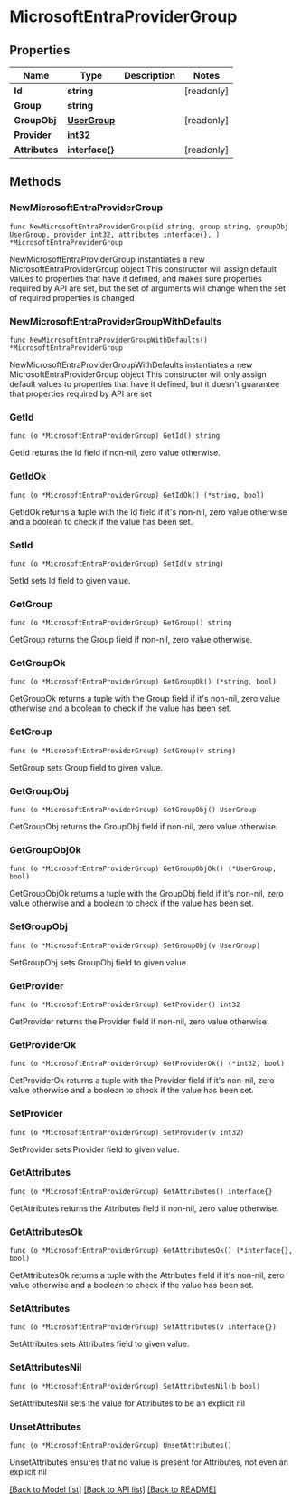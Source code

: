 # MicrosoftEntraProviderGroup

## Properties

Name | Type | Description | Notes
------------ | ------------- | ------------- | -------------
**Id** | **string** |  | [readonly] 
**Group** | **string** |  | 
**GroupObj** | [**UserGroup**](UserGroup.md) |  | [readonly] 
**Provider** | **int32** |  | 
**Attributes** | **interface{}** |  | [readonly] 

## Methods

### NewMicrosoftEntraProviderGroup

`func NewMicrosoftEntraProviderGroup(id string, group string, groupObj UserGroup, provider int32, attributes interface{}, ) *MicrosoftEntraProviderGroup`

NewMicrosoftEntraProviderGroup instantiates a new MicrosoftEntraProviderGroup object
This constructor will assign default values to properties that have it defined,
and makes sure properties required by API are set, but the set of arguments
will change when the set of required properties is changed

### NewMicrosoftEntraProviderGroupWithDefaults

`func NewMicrosoftEntraProviderGroupWithDefaults() *MicrosoftEntraProviderGroup`

NewMicrosoftEntraProviderGroupWithDefaults instantiates a new MicrosoftEntraProviderGroup object
This constructor will only assign default values to properties that have it defined,
but it doesn't guarantee that properties required by API are set

### GetId

`func (o *MicrosoftEntraProviderGroup) GetId() string`

GetId returns the Id field if non-nil, zero value otherwise.

### GetIdOk

`func (o *MicrosoftEntraProviderGroup) GetIdOk() (*string, bool)`

GetIdOk returns a tuple with the Id field if it's non-nil, zero value otherwise
and a boolean to check if the value has been set.

### SetId

`func (o *MicrosoftEntraProviderGroup) SetId(v string)`

SetId sets Id field to given value.


### GetGroup

`func (o *MicrosoftEntraProviderGroup) GetGroup() string`

GetGroup returns the Group field if non-nil, zero value otherwise.

### GetGroupOk

`func (o *MicrosoftEntraProviderGroup) GetGroupOk() (*string, bool)`

GetGroupOk returns a tuple with the Group field if it's non-nil, zero value otherwise
and a boolean to check if the value has been set.

### SetGroup

`func (o *MicrosoftEntraProviderGroup) SetGroup(v string)`

SetGroup sets Group field to given value.


### GetGroupObj

`func (o *MicrosoftEntraProviderGroup) GetGroupObj() UserGroup`

GetGroupObj returns the GroupObj field if non-nil, zero value otherwise.

### GetGroupObjOk

`func (o *MicrosoftEntraProviderGroup) GetGroupObjOk() (*UserGroup, bool)`

GetGroupObjOk returns a tuple with the GroupObj field if it's non-nil, zero value otherwise
and a boolean to check if the value has been set.

### SetGroupObj

`func (o *MicrosoftEntraProviderGroup) SetGroupObj(v UserGroup)`

SetGroupObj sets GroupObj field to given value.


### GetProvider

`func (o *MicrosoftEntraProviderGroup) GetProvider() int32`

GetProvider returns the Provider field if non-nil, zero value otherwise.

### GetProviderOk

`func (o *MicrosoftEntraProviderGroup) GetProviderOk() (*int32, bool)`

GetProviderOk returns a tuple with the Provider field if it's non-nil, zero value otherwise
and a boolean to check if the value has been set.

### SetProvider

`func (o *MicrosoftEntraProviderGroup) SetProvider(v int32)`

SetProvider sets Provider field to given value.


### GetAttributes

`func (o *MicrosoftEntraProviderGroup) GetAttributes() interface{}`

GetAttributes returns the Attributes field if non-nil, zero value otherwise.

### GetAttributesOk

`func (o *MicrosoftEntraProviderGroup) GetAttributesOk() (*interface{}, bool)`

GetAttributesOk returns a tuple with the Attributes field if it's non-nil, zero value otherwise
and a boolean to check if the value has been set.

### SetAttributes

`func (o *MicrosoftEntraProviderGroup) SetAttributes(v interface{})`

SetAttributes sets Attributes field to given value.


### SetAttributesNil

`func (o *MicrosoftEntraProviderGroup) SetAttributesNil(b bool)`

 SetAttributesNil sets the value for Attributes to be an explicit nil

### UnsetAttributes
`func (o *MicrosoftEntraProviderGroup) UnsetAttributes()`

UnsetAttributes ensures that no value is present for Attributes, not even an explicit nil

[[Back to Model list]](../README.md#documentation-for-models) [[Back to API list]](../README.md#documentation-for-api-endpoints) [[Back to README]](../README.md)


